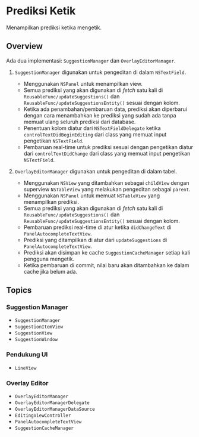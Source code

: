 # Prediksi Ketik

Menampilkan prediksi ketika mengetik.

## Overview

Ada dua implementasi: ``SuggestionManager`` dan ``OverlayEditorManager``.

1. ``SuggestionManager`` digunakan untuk pengeditan di dalam `NSTextField`.
    - Menggunakan `NSPanel` untuk menampilkan view.
    - Semua prediksi yang akan digunakan di *fetch* satu kali di ``ReusableFunc/updateSuggestions()`` dan ``ReusableFunc/updateSuggestionsEntity()`` sesuai dengan kolom.
    - Ketika ada penambahan/pembaruan data, prediksi akan diperbarui dengan cara menambahkan ke prediksi yang sudah ada tanpa memuat ulang seluruh prediksi dari database.
    - Penentuan kolom diatur dari `NSTextFieldDelegate` ketika `controlTextDidBeginEditing` dari class yang memuat input pengetikan `NSTextField`.
    - Pembaruan real-time untuk prediksi sesuai dengan pengetikan diatur dari `controlTextDidChange` dari class yang memuat input pengetikan `NSTextField`.

2. ``OverlayEditorManager`` digunakan untuk pengeditan di dalam tabel.
    - Menggunakan `NSView` yang ditambahkan sebagai `childView` dengan superview `NSTableView` yang melakukan pengeditan sebagai `parent`.
    - Menggunakan `NSPanel` untuk memuat `NSTableView` yang menampilkan prediksi.
    - Semua prediksi yang akan digunakan di *fetch* satu kali di ``ReusableFunc/updateSuggestions()`` dan ``ReusableFunc/updateSuggestionsEntity()`` sesuai dengan kolom.
    - Pembaruan prediksi real-time di atur ketika `didChangeText` di ``PanelAutocompleteTextView``.
    - Prediksi yang ditampilkan di atur dari `updateSuggestions` di ``PanelAutocompleteTextView``.
    - Prediksi akan disimpan ke cache ``SuggestionCacheManager`` setiap kali pengguna mengetik.
    - Ketika pembaruan di commit, nilai baru akan ditambahkan ke dalam cache jika belum ada.


## Topics

### Suggestion Manager
- ``SuggestionManager``
- ``SuggestionItemView``
- ``SuggestionView``
- ``SuggestionWindow``

### Pendukung UI
- ``LineView``

### Overlay Editor
- ``OverlayEditorManager``
- ``OverlayEditorManagerDelegate``
- ``OverlayEditorManagerDataSource``
- ``EditingViewController``
- ``PanelAutocompleteTextView``
- ``SuggestionCacheManager``
